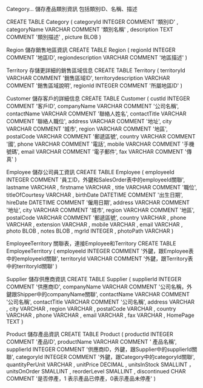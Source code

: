 Category…
儲存產品類別資訊 包括類別ID、名稱、描述

CREATE TABLE Category
 (
  categoryId INTEGER COMMENT '類別ID' ,
  categoryName VARCHAR COMMENT '類別名稱' ,
  description TEXT COMMENT '類別描述' ,
  picture BLOB
)


Region
儲存銷售地區資訊
CREATE TABLE Region
 (
  regionId INTEGER COMMENT '地區ID',
  regiondescription VARCHAR COMMENT '地區描述'
)

Territory
存儲更詳細的銷售區域信息
CREATE TABLE Territory
 (
  territoryId VARCHAR COMMENT '銷售區域ID',
  territorydescription VARCHAR COMMENT '銷售區域說明',
  regionId INTEGER COMMENT '所屬地區ID'
)

Customer
儲存客戶的詳細信息
CREATE TABLE Customer
 (
  custId INTEGER COMMENT '客戶ID',
  companyName VARCHAR COMMENT '公司名稱',
  contactName VARCHAR COMMENT '聯絡人姓名',
  contactTitle VARCHAR COMMENT '聯絡人職位',
  address VARCHAR COMMENT '地址',
  city VARCHAR COMMENT '城市',
  region VARCHAR COMMENT '地區',
  postalCode VARCHAR COMMENT '郵遞區號',
  country VARCHAR COMMENT '國',
  phone VARCHAR COMMENT '電話',
  mobile VARCHAR COMMENT '手機號碼',
  email VARCHAR COMMENT '電子郵件',
  fax VARCHAR COMMENT '傳真'
)

Employee
儲存公司員工資訊
CREATE TABLE Employee
 (
  employeeId INTEGER COMMENT '員工ID，外鍵和SalesOrder表中的employeeId關聯',
  lastname VARCHAR ,
  firstname VARCHAR ,
  title VARCHAR COMMENT '職位',
  titleOfCourtesy VARCHAR ,
  birthDate DATETIME COMMENT '出生日期',
  hireDate DATETIME COMMENT '僱用日期',
  address VARCHAR COMMENT '地址',
  city VARCHAR COMMENT '城市',
  region VARCHAR COMMENT '地區',
  postalCode VARCHAR COMMENT '郵遞區號',
  country VARCHAR ,
  phone VARCHAR ,
  extension VARCHAR ,
  mobile VARCHAR ,
  email VARCHAR ,
  photo BLOB ,
  notes BLOB ,
  mgrId INTEGER ,
  photoPath VARCHAR
)

EmployeeTerritory
關聯表，連接Employee和Territory
CREATE TABLE EmployeeTerritory
 (
  employeeId INTEGER COMMENT '外鍵，跟Employee表中的employeeId關聯',
  territoryId VARCHAR COMMENT '外鍵，跟Territory表中的territoryId關聯'
)

Supplier
儲存供應商資訊
CREATE TABLE Supplier
 (
  supplierId INTEGER COMMENT '供應商ID',
  companyName VARCHAR COMMENT '公司名稱，外鍵跟Shipper中的companyName關聯',
  contactName VARCHAR COMMENT '公司名稱',
  contactTitle VARCHAR COMMENT '公司名稱',
  address VARCHAR ,
  city VARCHAR ,
  region VARCHAR ,
  postalCode VARCHAR ,
  country VARCHAR ,
  phone VARCHAR ,
  email VARCHAR ,
  fax VARCHAR ,
  HomePage TEXT
)

Product
儲存產品資訊
CREATE TABLE Product
 (
  productId INTEGER COMMENT '產品ID',
  productName VARCHAR COMMENT ' 產品名稱',
  supplierId INTEGER COMMENT '供應商ID，外鍵，跟Supplier中的supplierId關聯',
  categoryId INTEGER COMMENT '外鍵，跟Category中的categoryId關聯',
  quantityPerUnit VARCHAR ,
  unitPrice DECIMAL ,
  unitsInStock SMALLINT ，
  unitsOnOrder SMALLINT ,
  reorderLevel SMALLINT ,
  discontinued CHAR COMMENT '是否停產，1 表示產品已停產，0表示產品未停產'
)
